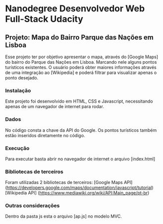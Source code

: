 # Nanodegree Desenvolvedor Web Full-Stack Udacity
## Projeto: Mapa do Bairro Parque das Nações em Lisboa

Esse projeto ter por objetivo apresentar o mapa, através do [Google Maps] do bairro do Parque das Nações em Lisboa.
Marcando nele alguns pontos turísticos existentes. O usuário poderá obter maiores informações através de uma integração
ao [Wikipedia] e poderá filtrar para visualizar apenas o ponto desejado.

### Instalação

Este projeto foi desenvolvido em HTML, CSS e Javascript, necessitando apenas de um navegador de internet para rodar.

### Dados

No código consta a chave da API do Google.
Os pontos turísticos também estão inseridos diretamente no código.

### Execução

Para executar basta abrir no navegador de internet o arquivo [index.html]

### Bibliotecas de terceiros

Foram utilizadas 2 bibliotecas de terceiros:
[Google Maps API] (https://developers.google.com/maps/documentation/javascript/tutorial)
[Wikipedia API] (https://www.mediawiki.org/wiki/API:Main_page/pt-br)

### Outras considerações 

Dentro da pasta js esta o arquivo [ap.js] no modelo MVC.